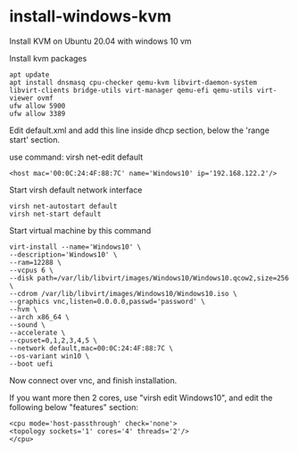# install-windows-kvm
Install KVM on Ubuntu 20.04 with windows 10 vm

Install kvm packages

```
apt update
apt install dnsmasq cpu-checker qemu-kvm libvirt-daemon-system libvirt-clients bridge-utils virt-manager qemu-efi qemu-utils virt-viewer ovmf
ufw allow 5900
ufw allow 3389

```

Edit default.xml and add this line inside dhcp section, below the 'range start' section.

use command: virsh net-edit default

```
<host mac='00:0C:24:4F:88:7C' name='Windows10' ip='192.168.122.2'/>
```

Start virsh default network interface

```
virsh net-autostart default
virsh net-start default
```

Start virtual machine by this command

```
virt-install --name='Windows10' \
--description='Windows10' \
--ram=12288 \
--vcpus 6 \
--disk path=/var/lib/libvirt/images/Windows10/Windows10.qcow2,size=256 \
--cdrom /var/lib/libvirt/images/Windows10/Windows10.iso \
--graphics vnc,listen=0.0.0.0,passwd='password' \
--hvm \
--arch x86_64 \
--sound \
--accelerate \
--cpuset=0,1,2,3,4,5 \
--network default,mac=00:0C:24:4F:88:7C \
--os-variant win10 \
--boot uefi
```

Now connect over vnc, and finish installation.

If you want more then 2 cores, use "virsh edit Windows10", and edit the following below "features" section:


```
<cpu mode='host-passthrough' check='none'>
<topology sockets='1' cores='4' threads='2'/>
</cpu>
  
```
